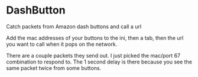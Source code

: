 # DashButton
Catch packets from Amazon dash buttons and call a url

Add the mac addresses of your buttons to the ini, then a tab, then the url you want to call when it pops on the network.

There are a couple packets they send out. I just picked the mac/port 67 combination to respond to. The 1 second delay is there because you see the same packet twice from some buttons.
